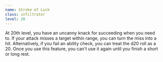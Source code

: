 ```yaml
---
name: Stroke of Luck
class: infiltrator
level: 20
---
```

At 20th level, you have an uncanny knack for succeeding when you need to. If your attack misses a target within
range, you can turn the miss into a hit. Alternatively, if you fail an ability check, you can treat the d20 roll as a 20.
Once you use this feature, you can't use it again until you finish a short or long rest.
